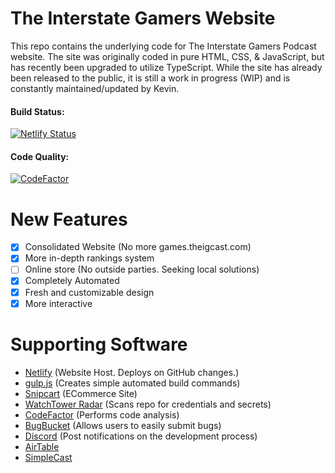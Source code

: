 # The Interstate Gamers Website  
This repo contains the underlying code for The Interstate Gamers Podcast website. The site was originally coded in pure HTML, CSS, & JavaScript, but has recently been upgraded to utilize TypeScript. While the site has already been released to the public, it is still a work in progress (WIP) and is constantly maintained/updated by Kevin.

#### Build Status: 
[![Netlify Status](https://api.netlify.com/api/v1/badges/f6b95e64-cfc4-4310-98ec-8c480461f0ff/deploy-status)](https://app.netlify.com/sites/interstategamers/deploys)

#### Code Quality: 
[![CodeFactor](https://www.codefactor.io/repository/github/klewiscse/interstategamers/badge)](https://www.codefactor.io/repository/github/klewiscse/interstategamers)

# New Features
- [x] Consolidated Website (No more games.theigcast.com)
- [x] More in-depth rankings system
- [ ] Online store (No outside parties. Seeking local solutions)
- [x] Completely Automated
- [x] Fresh and customizable design
- [x] More interactive

# Supporting Software
- [Netlify](https://www.netlify.com) (Website Host. Deploys on GitHub changes.)
- [gulp.js](https://gulpjs.com) (Creates simple automated build commands)
- [Snipcart](https://snipcart.com/) (ECommerce Site)
- [WatchTower Radar](https://radar.watchtower.ai) (Scans repo for credentials and secrets)
- [CodeFactor](https://www.codefactor.io) (Performs code analysis)
- [BugBucket](https://bugbucket.io/issues/klewiscse/interstategamers) (Allows users to easily submit bugs)
- [Discord](https://discordapp.com/) (Post notifications on the development process)
- [AirTable](https://airtable.com/)
- [SimpleCast](https://simplecast.com)
